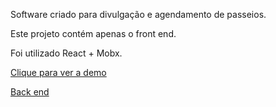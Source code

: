 Software criado para divulgação e agendamento de passeios.

Este projeto contém apenas o front end.

Foi utilizado React + Mobx.

[Clique para ver a demo](https://mont-experiences-ui.herokuapp.com/)

[Back end](https://github.com/JandersonCRB/mont-experiences-api)